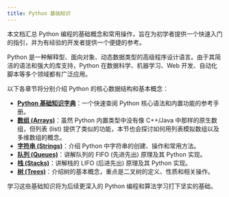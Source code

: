 ```yaml
---
title: Python 基础知识
---
```


本文档汇总 Python 编程的基础概念和常用操作，旨在为初学者提供一个快速入门的指引，并为有经验的开发者提供一个便捷的参考。

Python 是一种解释型、面向对象、动态数据类型的高级程序设计语言。由于其简洁的语法和强大的库支持，Python 在数据科学、机器学习、Web 开发、自动化脚本等多个领域都有广泛应用。

以下各章节将分别介绍 Python 的核心数据结构和基本概念：

-   **[Python 基础知识字典](./python-basic-dictionary.md)**：一个快速查阅 Python 核心语法和内置功能的参考手册。
-   **[数组 (Arrays)](./data-structures/arrays.md)**：虽然 Python 内置类型中没有像 C++/Java 中那样的原生数组，但列表 (list) 提供了类似的功能，本节也会探讨如何用列表模拟数组以及多维数组的概念。
-   **[字符串 (Strings)](./data-structures/strings.md)**：介绍 Python 中字符串的创建、操作和常用方法。
-   **[队列 (Queues)](./data-structures/queues.md)**：讲解队列的 FIFO (先进先出) 原理及其 Python 实现。
-   **[栈 (Stacks)](./data-structures/stacks.md)**：讲解栈的 LIFO (后进先出) 原理及其 Python 实现。
-   **[树 (Trees)](./data-structures/trees.md)**：介绍树的基本概念，重点是二叉树的定义、性质和相关操作。

学习这些基础知识将为后续更深入的 Python 编程和算法学习打下坚实的基础。
